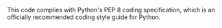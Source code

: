 This code complies with Python's PEP 8 coding specification, which is an officially recommended coding style guide for Python.
